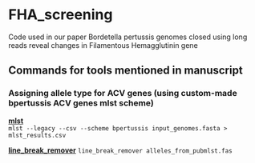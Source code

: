 # FHA_screening
Code used in our paper Bordetella pertussis genomes closed using long reads reveal changes in Filamentous Hemagglutinin gene 

## Commands for tools mentioned in manuscript

### Assigning allele type for ACV genes (using custom-made bpertussis ACV genes mlst scheme)
**[mlst](https://github.com/tseemann/mlst)**  
`mlst --legacy --csv --scheme bpertussis input_genomes.fasta > mlst_results.csv `

**[line_break_remover](https://github.com/nataliering/FHA_screening/blob/master/line_break_remover)** 
`line_break_remover alleles_from_pubmlst.fas`

